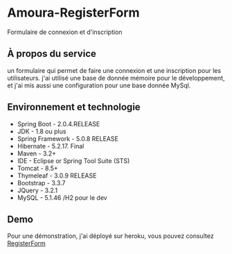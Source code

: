 # Amoura-RegisterForm
Formulaire de connexion et d'inscription 

## À propos du service
un formulaire qui permet de faire une connexion et une inscription pour les utilisateurs. j'ai utilisé une base de donnée mémoire pour le développement, et j'ai mis aussi une configuration pour une base donnée MySql.

## Environnement et technologie

* Spring Boot - 2.0.4.RELEASE
* JDK - 1.8 ou plus
* Spring Framework - 5.0.8 RELEASE
* Hibernate - 5.2.17. Final
* Maven - 3.2+
* IDE - Eclipse or Spring Tool Suite (STS)
* Tomcat - 8.5+
* Thymeleaf - 3.0.9 RELEASE
* Bootstrap - 3.3.7
* JQuery - 3.2.1
* MySQL - 5.1.46 /H2 pour le dev

## Demo 
Pour une démonstration, j'ai déployé sur heroku, vous pouvez consultez [RegisterForm](https://springboot-registerform.herokuapp.com/login)



